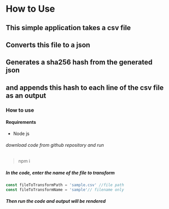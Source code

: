 # How to Use 

## This simple application takes a csv file 
## Converts this file to a json 
## Generates a sha256 hash from the generated json 
## and appends this hash to each line of the csv file as an output 


### How to use 

#### Requirements 
- Node js 

###### download code from github repository and run 

> npm i 


##### In the code, enter the name of the file to transform 

```javascript 
const fileToTransformPath = 'sample.csv' //file path 
const fileToTransformName = 'sample'// filename only
```

##### Then run the code and output will be rendered 